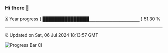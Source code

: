 ### Hi there 👋

⏳ Year progress { ███████████████▁▁▁▁▁▁▁▁▁▁▁▁▁▁▁ } 51.30 %

---

⏰ Updated on Sat, 06 Jul 2024 18:13:57 GMT

![Progress Bar CI](https://github.com/liununu/liununu/workflows/Progress%20Bar%20CI/badge.svg)
